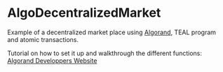 # AlgoDecentralizedMarket

Example of a decentralized market place using [Algorand](https://www.algorand.com/), TEAL program and atomic transactions.

Tutorial on how to set it up and walkthrough the different functions: [Algorand Developpers Website](https://developer.algorand.org/solutions/decentralized-market-place-for-nfts-using-go-and-vue/)